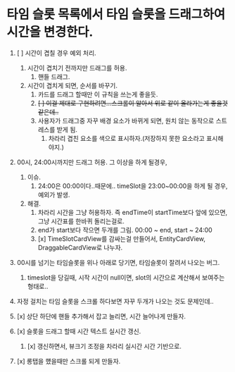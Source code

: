 # 타임 슬롯 목록에서 타임 슬롯을 드래그하여 시간을 변경한다.

1. [ ] 시간이 겹칠 경우 예외 처리.
   1. 시간이 겹치기 전까지만 드래그를 허용.
      1. 핸들 드래그.
   2. 시간이 겹치게 되면, 순서를 바꾸기.
      1. 카드를 드래그 할때만 이 규칙을 쓰는게 좋을듯.
      2. ~~[ ] 이걸 제대로 구현하려면...스크롤이 알아서 위로 같이 올라가는게 좋을것 같은데..~~
      3. 사용자가 드래그중 자꾸 배경 요소가 바뀌게 되면, 원치 않는 동작으로 스트레스를 받게 됨.
         1. 차라리 겹친 요소를 색으로 표시하자.(저장하지 못한 요소라고 표시해야지.)


1. 00시, 24:00시까지만 드래그 허용. 그 이상을 하게 될경우,
   1. 이슈.
      1. 24:00은 00:00이다..때문에.. timeSlot을 23:00~00:00을 하게 될 경우, 예외가 발생.
   2. 해결.
      1. 차라리 시간을 그냥 허용하자. 즉 endTime이 startTime보다 앞에 있으면, 그냥 시간표를 한바퀴 돌리는걸로. 
      2. end가 start보다 작으면 두개를 그림. 00:00 ~ end, start  ~ 24:00
      3. [x] TimeSlotCardView를 감싸는걸 만들어서, EntityCardView, DraggableCardView로 나누자.


1. 00시를 넘기는 타임슬롯을 위나 아래로 당기면, 타임슬롯이 잘려서 나오는 버그.
   1. timeslot을 당길때, 시작 시간이 null이면, slot의 시간으로 계산해서 보여주는 형태로..


1. 자정 걸치는 타임 슬롯을 스크롤 하다보면 자꾸 두개가 나오는 것도 문제인데..




1. [x] 상단 하단에 핸들 추가해서 잡고 늘리면, 시간 늘어나게 만들자.
2. [x] 슬롯을 드래그 할때 시간 텍스트 실시간 갱신.
   1. [x] 갱신하면서, 뷰크기 조정을 차라리 실시간 시간 기반으로.
3. [x] 롱탭을 헀을때만 스크롤 되게 만들자.